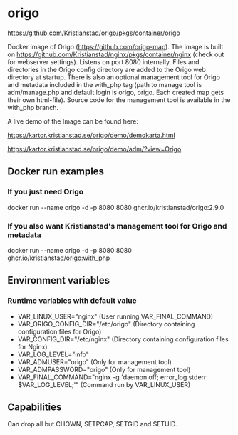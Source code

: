 # origo
https://github.com/Kristianstad/origo/pkgs/container/origo

Docker image of Origo (https://github.com/origo-map). The image is built on https://github.com/Kristianstad/nginx/pkgs/container/nginx (check out for webserver settings). Listens on port 8080 internally. Files and directories in the Origo config directory are added to the Origo web directory at startup. There is also an optional management tool for Origo and metadata included in the with_php tag (path to manage tool is adm/manage.php and default login is origo, origo. Each created map gets their own html-file). Source code for the management tool is available in the with_php branch.

A live demo of the Image can be found here:

https://kartor.kristianstad.se/origo/demo/demokarta.html

https://kartor.kristianstad.se/origo/demo/adm/?view=Origo

## Docker run examples
### If you just need Origo
docker run --name origo -d -p 8080:8080 ghcr.io/kristianstad/origo:2.9.0
### If you also want Kristianstad's management tool for Origo and metadata
docker run --name origo -d -p 8080:8080 ghcr.io/kristianstad/origo:with_php

## Environment variables
### Runtime variables with default value
* VAR_LINUX_USER="nginx" (User running VAR_FINAL_COMMAND)
* VAR_ORIGO_CONFIG_DIR="/etc/origo" (Directory containing configuration files for Origo)
* VAR_CONFIG_DIR="/etc/nginx" (Directory containing configuration files for Nginx)
* VAR_LOG_LEVEL="info"
* VAR_ADMUSER="origo" (Only for management tool)
* VAR_ADMPASSWORD="origo" (Only for management tool)
* VAR_FINAL_COMMAND="nginx -g 'daemon off; error_log stderr \$VAR_LOG_LEVEL;'" (Command run by VAR_LINUX_USER)

## Capabilities
Can drop all but CHOWN, SETPCAP, SETGID and SETUID.
